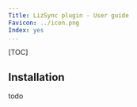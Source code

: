 ```yaml
---
Title: LizSync plugin - User guide
Favicon: ../icon.png
Index: yes
...
```


[TOC]

## Installation

todo
